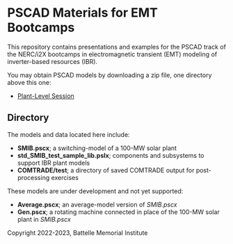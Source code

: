 # PSCAD Materials for EMT Bootcamps 

This repository contains presentations and examples for the PSCAD track of 
the NERC/i2X bootcamps in electromagnetic transient (EMT) modeling of 
inverter-based resources (IBR).
 
You may obtain PSCAD models by downloading a zip file, one directory
above this one:
 
- [Plant-Level Session](../Plant-Level.zip) 

## Directory

The models and data located here include:

- **SMIB.pscx**; a switching-model of a 100-MW solar plant
- **std\_SMIB\_test\_sample\_lib.pslx**; components and subsystems to support IBR plant models
- **COMTRADE/test**; a directory of saved COMTRADE output for post-processing exercises

These models are under development and not yet supported:

- **Average.pscx**; an average-model version of *SMIB.pscx*
- **Gen.pscx**; a rotating machine connected in place of the 100-MW solar plant in *SMIB.pscx*

Copyright 2022-2023, Battelle Memorial Institute

